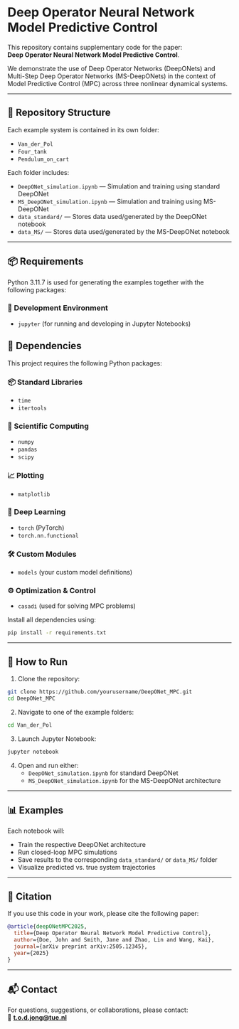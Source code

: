 # Deep Operator Neural Network Model Predictive Control

This repository contains supplementary code for the paper:  
**Deep Operator Neural Network Model Predictive Control**.

We demonstrate the use of Deep Operator Networks (DeepONets) and Multi-Step Deep Operator Networks (MS-DeepONets) in the context of Model Predictive Control (MPC) across three nonlinear dynamical systems.

---

## 📁 Repository Structure

Each example system is contained in its own folder:

- `Van_der_Pol`
- `Four_tank`
- `Pendulum_on_cart`

Each folder includes:

- `DeepONet_simulation.ipynb` — Simulation and training using standard DeepONet  
- `MS_DeepONet_simulation.ipynb` — Simulation and training using MS-DeepONet  
- `data_standard/` — Stores data used/generated by the DeepONet notebook  
- `data_MS/` — Stores data used/generated by the MS-DeepONet notebook  

---

## 📦 Requirements

Python 3.11.7 is used for generating the examples together with the following packages:

### 📓 Development Environment
- `jupyter` (for running and developing in Jupyter Notebooks)

## 🧰 Dependencies

This project requires the following Python packages:

### 📦 Standard Libraries
- `time`
- `itertools`

### 🧪 Scientific Computing
- `numpy`
- `pandas`
- `scipy`

### 📈 Plotting
- `matplotlib`

### 🤖 Deep Learning
- `torch` (PyTorch)
- `torch.nn.functional`

### 🛠️ Custom Modules
- `models` (your custom model definitions)

### ⚙️ Optimization & Control
- `casadi` (used for solving MPC problems)

Install all dependencies using:

```bash
pip install -r requirements.txt
```

---

## 🚀 How to Run

1. Clone the repository:

```bash
git clone https://github.com/yourusername/DeepONet_MPC.git
cd DeepONet_MPC
```

2. Navigate to one of the example folders:

```bash
cd Van_der_Pol
```

3. Launch Jupyter Notebook:

```bash
jupyter notebook
```

4. Open and run either:
   - `DeepONet_simulation.ipynb` for standard DeepONet  
   - `MS_DeepONet_simulation.ipynb` for the MS-DeepONet architecture  

---

## 📊 Examples

Each notebook will:

- Train the respective DeepONet architecture  
- Run closed-loop MPC simulations  
- Save results to the corresponding `data_standard/` or `data_MS/` folder  
- Visualize predicted vs. true system trajectories  

---

## 📄 Citation

If you use this code in your work, please cite the following paper:

```bibtex
@article{deepONetMPC2025,
  title={Deep Operator Neural Network Model Predictive Control},
  author={Doe, John and Smith, Jane and Zhao, Lin and Wang, Kai},
  journal={arXiv preprint arXiv:2505.12345},
  year={2025}
}
```

---

## 📬 Contact

For questions, suggestions, or collaborations, please contact:  
📧 **t.o.d.jong@tue.nl**


